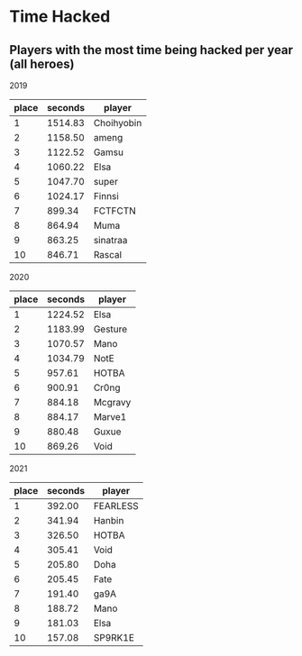 # Time Hacked

## Players with the most time being hacked per year (all heroes)


2019

 | place | seconds | player     |
|-------|---------|------------|
|     1 | 1514.83 | Choihyobin |
|     2 | 1158.50 | ameng      |
|     3 | 1122.52 | Gamsu      |
|     4 | 1060.22 | Elsa       |
|     5 | 1047.70 | super      |
|     6 | 1024.17 | Finnsi     |
|     7 |  899.34 | FCTFCTN    |
|     8 |  864.94 | Muma       |
|     9 |  863.25 | sinatraa   |
|    10 |  846.71 | Rascal     |

2020

 | place | seconds | player  |
|-------|---------|---------|
|     1 | 1224.52 | Elsa    |
|     2 | 1183.99 | Gesture |
|     3 | 1070.57 | Mano    |
|     4 | 1034.79 | NotE    |
|     5 |  957.61 | HOTBA   |
|     6 |  900.91 | Cr0ng   |
|     7 |  884.18 | Mcgravy |
|     8 |  884.17 | Marve1  |
|     9 |  880.48 | Guxue   |
|    10 |  869.26 | Void    |

2021

 | place | seconds | player   |
|-------|---------|----------|
|     1 |  392.00 | FEARLESS |
|     2 |  341.94 | Hanbin   |
|     3 |  326.50 | HOTBA    |
|     4 |  305.41 | Void     |
|     5 |  205.80 | Doha     |
|     6 |  205.45 | Fate     |
|     7 |  191.40 | ga9A     |
|     8 |  188.72 | Mano     |
|     9 |  181.03 | Elsa     |
|    10 |  157.08 | SP9RK1E  |
